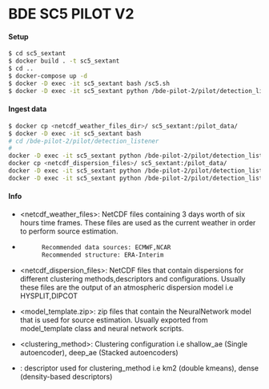 # BDE SC5 PILOT V2

#### Setup
```sh
$ cd sc5_sextant
$ docker build . -t sc5_sextant
$ cd ..
$ docker-compose up -d
$ docker -D exec -it sc5_sextant bash /sc5.sh
$ docker -D exec -it sc5_sextant python /bde-pilot-2/pilot/detection_listener/dfs_init.py
```

#### Ingest data
```sh
$ docker cp <netcdf_weather_files_dir>/ sc5_sextant:/pilot_data/
$ docker -D exec -it sc5_sextant bash
# cd /bde-pilot-2/pilot/detection_listener
#
docker -D exec -it sc5_sextant python /bde-pilot-2/pilot/detection_listener/ingest_weather.py -i <netcdf_weather_files>/
docker cp <netcdf_dispersion_files>/ sc5_sextant:/pilot_data/
docker -D exec -it sc5_sextant python /bde-pilot-2/pilot/detection_listener/ingest_cluster.py -i <netcdf_dispersion_files>/ -m '<clustering_method>' -d '<descriptor>' -hp <hdfs_path>
docker -D exec -it sc5_sextant python /bde-pilot-2/pilot/detection_listener/ingest_model.py -i <model_template.zip> -m "<clustering_method>"
```

#### Info
- <netcdf_weather_files>: NetCDF files containing 3 days worth of six hours time frames. These files are used as the current weather in order to perform source estimation.
- ```sh
        Recommended data sources: ECMWF,NCAR
        Recommended structure: ERA-Interim
    ```
- <netcdf_dispersion_files>: NetCDF files that contain dispersions for different clustering methods,descriptors and configurations. Usually these files are the output of an atmospheric dispersion model i.e HYSPLIT,DIPCOT

- <model_template.zip>: zip files that contain the NeuralNetwork model that is used for source estimation. Usually exported from model_template class and neural network scripts.

- <clustering_method>: Clustering configuration i.e shallow_ae (Single autoencoder), deep_ae (Stacked autoencoders)

- <descriptor>: descriptor used for clustering_method i.e km2 (double kmeans), dense (density-based descriptors)
